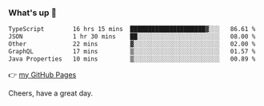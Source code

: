 ### What's up 👋

<!--START_SECTION:waka-->

```txt
TypeScript        16 hrs 15 mins  █████████████████████▓░░░   86.61 %
JSON              1 hr 30 mins    ██░░░░░░░░░░░░░░░░░░░░░░░   08.00 %
Other             22 mins         ▓░░░░░░░░░░░░░░░░░░░░░░░░   02.00 %
GraphQL           17 mins         ▒░░░░░░░░░░░░░░░░░░░░░░░░   01.57 %
Java Properties   10 mins         ▒░░░░░░░░░░░░░░░░░░░░░░░░   00.89 %
```

<!--END_SECTION:waka-->

👉 [my GitHub Pages](https://ykzhukian.github.io)

Cheers, have a great day.

